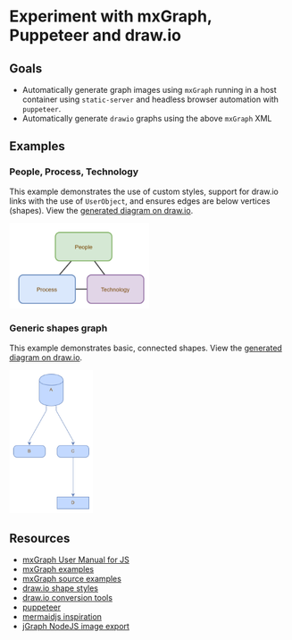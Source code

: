 # Experiment with mxGraph, Puppeteer and draw.io

## Goals

* Automatically generate graph images using `mxGraph` running in a host container using `static-server` and headless browser automation with `puppeteer`.
* Automatically generate `drawio` graphs using the above `mxGraph` XML

## Examples

### People, Process, Technology

This example demonstrates the use of custom styles, support for draw.io links with the use of `UserObject`, and ensures edges are below vertices (shapes). View the [generated diagram on draw.io](https://www.draw.io/#Uhttps%3A%2F%2Fraw.githubusercontent.com%2Fericis%2Flab-mxgraph-autograph%2Fmaster%2Fpeople-process-technology.drawio).

<img src="./people-process-technology.png" width="250" alt="People, Process, Technology graph example" />

### Generic shapes graph

This example demonstrates basic, connected shapes. View the [generated diagram on draw.io](https://www.draw.io/#Uhttps%3A%2F%2Fraw.githubusercontent.com%2Fericis%2Flab-mxgraph-autograph%2Fmaster%2Fgraph.drawio).

<img src="./graph.png" width="150" alt="Generated graph example" />

## Resources

* [mxGraph User Manual for JS](https://jgraph.github.io/mxgraph/docs/manual.html)
* [mxGraph examples](https://jgraph.github.io/mxgraph/javascript/index.html)
* [mxGraph source examples](https://github.com/jgraph/mxgraph/tree/master/javascript/examples)
* [draw.io shape styles](https://about.draw.io/shape-styles/)
* [draw.io conversion tools](https://jgraph.github.io/drawio-tools/tools/convert.html)
* [puppeteer](https://pptr.dev/)
* [mermaidjs inspiration](https://mermaidjs.github.io/)
* [jGraph NodeJS image export](https://github.com/jgraph/draw-image-export2)
